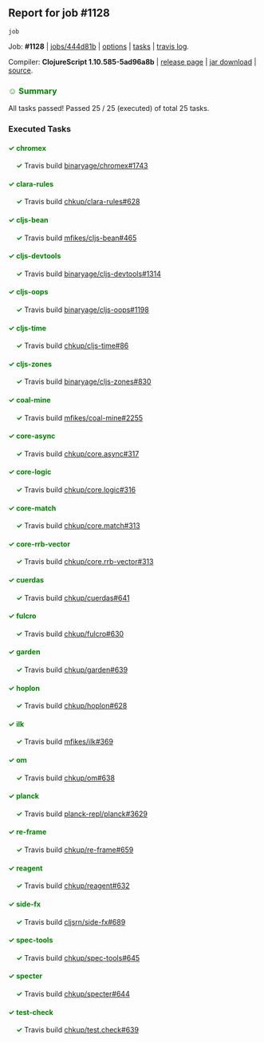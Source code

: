 ## Report for job #1128
```
job
```


Job: **#1128** | [jobs/444d81b](https://github.com/cljs-oss/canary/commit/444d81ba2bed2a1bd79a2f7777ca531d89952390) | [options](options.edn) | [tasks](tasks.edn) | [travis log](https://travis-ci.org/cljs-oss/canary/builds/595953286).

Compiler: **ClojureScript 1.10.585-5ad96a8b** | [release page](https://github.com/cljs-oss/canary/releases/tag/r1.10.585-5ad96a8b) | [jar download](https://github.com/cljs-oss/canary/releases/download/r1.10.585-5ad96a8b/clojurescript-1.10.585-5ad96a8b.jar) | [source](https://github.com/clojure/clojurescript/commit/5ad96a8b3ae2e3616a19715ba9ba2471a36933a2).

### <b style='color:green'>☺ Summary</b>

All tasks passed! Passed 25 / 25 (executed) of total 25 tasks.

### Executed Tasks

#### <b style='color:green'>&#x2713; chromex</b>
&nbsp;&nbsp;&nbsp;&nbsp;<b style='color:green'>&#x2713;</b> Travis build [binaryage/chromex#1743](https://travis-ci.org/binaryage/chromex/builds/595953913)<br>

#### <b style='color:green'>&#x2713; clara-rules</b>
&nbsp;&nbsp;&nbsp;&nbsp;<b style='color:green'>&#x2713;</b> Travis build [chkup/clara-rules#628](https://travis-ci.org/chkup/clara-rules/builds/595953917)<br>

#### <b style='color:green'>&#x2713; cljs-bean</b>
&nbsp;&nbsp;&nbsp;&nbsp;<b style='color:green'>&#x2713;</b> Travis build [mfikes/cljs-bean#465](https://travis-ci.org/mfikes/cljs-bean/builds/595953919)<br>

#### <b style='color:green'>&#x2713; cljs-devtools</b>
&nbsp;&nbsp;&nbsp;&nbsp;<b style='color:green'>&#x2713;</b> Travis build [binaryage/cljs-devtools#1314](https://travis-ci.org/binaryage/cljs-devtools/builds/595953923)<br>

#### <b style='color:green'>&#x2713; cljs-oops</b>
&nbsp;&nbsp;&nbsp;&nbsp;<b style='color:green'>&#x2713;</b> Travis build [binaryage/cljs-oops#1198](https://travis-ci.org/binaryage/cljs-oops/builds/595953931)<br>

#### <b style='color:green'>&#x2713; cljs-time</b>
&nbsp;&nbsp;&nbsp;&nbsp;<b style='color:green'>&#x2713;</b> Travis build [chkup/cljs-time#86](https://travis-ci.org/chkup/cljs-time/builds/595953937)<br>

#### <b style='color:green'>&#x2713; cljs-zones</b>
&nbsp;&nbsp;&nbsp;&nbsp;<b style='color:green'>&#x2713;</b> Travis build [binaryage/cljs-zones#830](https://travis-ci.org/binaryage/cljs-zones/builds/595953933)<br>

#### <b style='color:green'>&#x2713; coal-mine</b>
&nbsp;&nbsp;&nbsp;&nbsp;<b style='color:green'>&#x2713;</b> Travis build [mfikes/coal-mine#2255](https://travis-ci.org/mfikes/coal-mine/builds/595953940)<br>

#### <b style='color:green'>&#x2713; core-async</b>
&nbsp;&nbsp;&nbsp;&nbsp;<b style='color:green'>&#x2713;</b> Travis build [chkup/core.async#317](https://travis-ci.org/chkup/core.async/builds/595953984)<br>

#### <b style='color:green'>&#x2713; core-logic</b>
&nbsp;&nbsp;&nbsp;&nbsp;<b style='color:green'>&#x2713;</b> Travis build [chkup/core.logic#316](https://travis-ci.org/chkup/core.logic/builds/595953992)<br>

#### <b style='color:green'>&#x2713; core-match</b>
&nbsp;&nbsp;&nbsp;&nbsp;<b style='color:green'>&#x2713;</b> Travis build [chkup/core.match#313](https://travis-ci.org/chkup/core.match/builds/595954012)<br>

#### <b style='color:green'>&#x2713; core-rrb-vector</b>
&nbsp;&nbsp;&nbsp;&nbsp;<b style='color:green'>&#x2713;</b> Travis build [chkup/core.rrb-vector#313](https://travis-ci.org/chkup/core.rrb-vector/builds/595954030)<br>

#### <b style='color:green'>&#x2713; cuerdas</b>
&nbsp;&nbsp;&nbsp;&nbsp;<b style='color:green'>&#x2713;</b> Travis build [chkup/cuerdas#641](https://travis-ci.org/chkup/cuerdas/builds/595954036)<br>

#### <b style='color:green'>&#x2713; fulcro</b>
&nbsp;&nbsp;&nbsp;&nbsp;<b style='color:green'>&#x2713;</b> Travis build [chkup/fulcro#630](https://travis-ci.org/chkup/fulcro/builds/595954104)<br>

#### <b style='color:green'>&#x2713; garden</b>
&nbsp;&nbsp;&nbsp;&nbsp;<b style='color:green'>&#x2713;</b> Travis build [chkup/garden#639](https://travis-ci.org/chkup/garden/builds/595954042)<br>

#### <b style='color:green'>&#x2713; hoplon</b>
&nbsp;&nbsp;&nbsp;&nbsp;<b style='color:green'>&#x2713;</b> Travis build [chkup/hoplon#628](https://travis-ci.org/chkup/hoplon/builds/595954100)<br>

#### <b style='color:green'>&#x2713; ilk</b>
&nbsp;&nbsp;&nbsp;&nbsp;<b style='color:green'>&#x2713;</b> Travis build [mfikes/ilk#369](https://travis-ci.org/mfikes/ilk/builds/595954054)<br>

#### <b style='color:green'>&#x2713; om</b>
&nbsp;&nbsp;&nbsp;&nbsp;<b style='color:green'>&#x2713;</b> Travis build [chkup/om#638](https://travis-ci.org/chkup/om/builds/595954087)<br>

#### <b style='color:green'>&#x2713; planck</b>
&nbsp;&nbsp;&nbsp;&nbsp;<b style='color:green'>&#x2713;</b> Travis build [planck-repl/planck#3629](https://travis-ci.org/planck-repl/planck/builds/595954136)<br>

#### <b style='color:green'>&#x2713; re-frame</b>
&nbsp;&nbsp;&nbsp;&nbsp;<b style='color:green'>&#x2713;</b> Travis build [chkup/re-frame#659](https://travis-ci.org/chkup/re-frame/builds/595954106)<br>

#### <b style='color:green'>&#x2713; reagent</b>
&nbsp;&nbsp;&nbsp;&nbsp;<b style='color:green'>&#x2713;</b> Travis build [chkup/reagent#632](https://travis-ci.org/chkup/reagent/builds/595954082)<br>

#### <b style='color:green'>&#x2713; side-fx</b>
&nbsp;&nbsp;&nbsp;&nbsp;<b style='color:green'>&#x2713;</b> Travis build [cljsrn/side-fx#689](https://travis-ci.org/cljsrn/side-fx/builds/595954102)<br>

#### <b style='color:green'>&#x2713; spec-tools</b>
&nbsp;&nbsp;&nbsp;&nbsp;<b style='color:green'>&#x2713;</b> Travis build [chkup/spec-tools#645](https://travis-ci.org/chkup/spec-tools/builds/595954089)<br>

#### <b style='color:green'>&#x2713; specter</b>
&nbsp;&nbsp;&nbsp;&nbsp;<b style='color:green'>&#x2713;</b> Travis build [chkup/specter#644](https://travis-ci.org/chkup/specter/builds/595954094)<br>

#### <b style='color:green'>&#x2713; test-check</b>
&nbsp;&nbsp;&nbsp;&nbsp;<b style='color:green'>&#x2713;</b> Travis build [chkup/test.check#639](https://travis-ci.org/chkup/test.check/builds/595954140)<br>